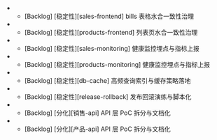 - - [Backlog] [稳定性][sales-frontend] bills 表格水合一致性治理
- - [Backlog] [稳定性][products-frontend] 列表页水合一致性治理
- - [Backlog] [稳定性][sales-monitoring] 健康监控埋点与指标上报
- - [Backlog] [稳定性][products-monitoring] 健康监控埋点与指标上报
- - [Backlog] [稳定性][db-cache] 高频查询索引与缓存策略落地
- - [Backlog] [稳定性][release-rollback] 发布回滚演练与脚本化
- - [Backlog] [分化][销售-api] API 层 PoC 拆分与文档化
- - [Backlog] [分化][产品-api] API 层 PoC 拆分与文档化
